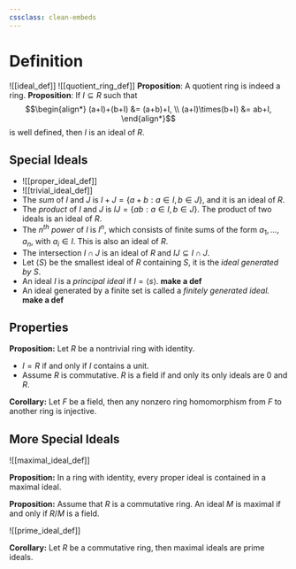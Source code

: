 ```yaml
---
cssclass: clean-embeds
---
```

# Definition
![[ideal_def]]
![[quotient_ring_def]]
**Proposition**: A quotient ring is indeed a ring. 
**Proposition**: If $I \subseteq R$ such that $$\begin{align*} (a+I)+(b+I) &= (a+b)+I, \\ (a+I)\times(b+I) &= ab+I, \end{align*}$$ is well defined, then $I$ is an ideal of $R.$

## Special Ideals
* ![[proper_ideal_def]]
* ![[trivial_ideal_def]]
* The *sum* of $I$ and $J$ is $I+J = \{a+b:a\in I, b\in J\},$ and it is an ideal of $R.$
* The *product* of $I$ and $J$ is $IJ = \{ab:a \in I, b\in J\}.$ The product of two ideals is an ideal of $R.$
* The $n^{th}$ *power* of $I$ is $I^n,$ which consists of finite sums of the form $a_1,\ldots,a_n,$ with $a_i \in I.$ This is also an ideal of $R.$
* The intersection $I \cap J$ is an ideal of $R$ and $IJ \subseteq I \cap J.$
* Let $\left\langle S \right\rangle$ be the smallest ideal of $R$ containing $S,$ it is the *ideal generated by* $S.$
* An ideal $I$ is a *principal ideal* if $I = \left\langle s \right\rangle.$ **make a def**
* An ideal generated by a finite set is called a *finitely generated ideal.* **make a def**

## Properties
**Proposition:** Let $R$ be a nontrivial ring with identity.  
* $I = R$ if and only if $I$ contains a unit.
* Assume $R$ is commutative. $R$ is a field if and only its only ideals are $0$ and $R$. 

**Corollary:** Let $F$ be a field, then any nonzero ring homomorphism from $F$ to another ring is injective. 

## More Special Ideals
![[maximal_ideal_def]]

**Proposition:** In a ring with identity, every proper ideal is contained in a maximal ideal. 

**Proposition:** Assume that $R$ is a commutative ring. An ideal $M$ is maximal if and only if $R/M$ is a field.

![[prime_ideal_def]]

**Corollary:** Let $R$ be a commutative ring, then maximal ideals are prime ideals.